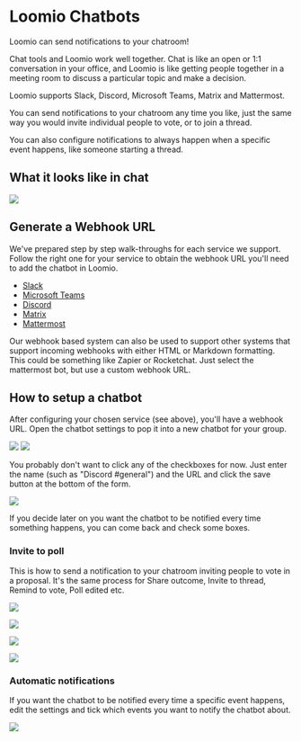 # Loomio Chatbots

Loomio can send notifications to your chatroom!

Chat tools and Loomio work well together. Chat is like an open or 1:1 conversation in your office, and Loomio is like getting people together in a meeting room to discuss a particular topic and make a decision. 

Loomio supports Slack, Discord, Microsoft Teams, Matrix and Mattermost.

You can send notifications to your chatroom any time you like, just the same way you would invite individual people to vote, or to join a thread.

You can also configure notifications to always happen when a specific event happens, like someone starting a thread.

## What it looks like in chat
![](chatbot_in_slack.png)

## Generate a Webhook URL
We've prepared step by step walk-throughs for each service we support. Follow the right one for your service to obtain the webhook URL you'll need to add the chatbot in Loomio.

- [Slack](../slack/)
- [Microsoft Teams](../microsoft_teams/)
- [Discord](../discord/)
- [Matrix](../matrix/)
- [Mattermost](../mattermost/)

Our webhook based system can also be used to support other systems that support incoming webhooks with either HTML or Markdown formatting. This could be something like Zapier or Rocketchat.
Just select the mattermost bot, but use a custom webhook URL.

## How to setup a chatbot

After configuring your chosen service (see above), you'll have a webhook URL.
Open the chatbot settings to pop it into a new chatbot for your group.

![](loomio-group-settings.png)
![](loomio-settings-chatbots.png)

You probably don't want to click any of the checkboxes for now. Just enter the name (such as "Discord #general") and the URL and click the save button at the bottom of the form.

![](loomio-chatbot-form.png)

If you decide later on you want the chatbot to be notified every time something happens, you can come back and check some boxes.

### Invite to poll

This is how to send a notification to your chatroom inviting people to vote in a proposal.
It's the same process for Share outcome, Invite to thread, Remind to vote, Poll edited etc.

![](invite_button_on_proposal.png)

![](invite_to_vote_1.png)

![](invite_to_vote_2.png)

![](chatbot_in_slack.png)

### Automatic notifications
If you want the chatbot to be notified every time a specific event happens, edit the settings and tick which events you want to notify the chatbot about.

![](chatbot_enable_automatic_notifications.png)
